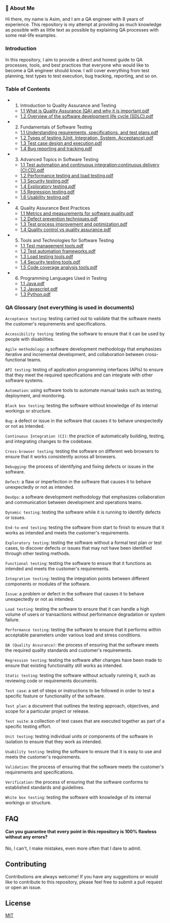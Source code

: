 
### 🚀 About Me
Hi there, my name is Asim, and I am a QA engineer with 8 years of experience. This repository is my attempt at providing as much knowledge as possible with as little text as possible by explaining QA processes with some real-life examples.


###  Introduction

In this repository, I aim to provide a direct and honest guide to QA processes, tools, and best practices that everyone who would like to become a QA engineer should know. I will cover everything from test planning, test types to test execution, bug tracking, reporting, and so on.

### Table of Contents
- 1. Introduction to Quality Assurance and Testing
  * [1.1 What is Quality Assurance (QA) and why it is important.pdf](https://github.com/asimd/testing-simplified/blob/main/1.%20Introduction%20to%20Quality%20Assurance%20and%20Testing/1.1%20What%20is%20Quality%20Assurance%20(QA)%20and%20why%20it%20is%20important.pdf)
  * [1.2 Overview of the software development life cycle (SDLC).pdf](https://github.com/asimd/testing-simplified/blob/main/1.%20Introduction%20to%20Quality%20Assurance%20and%20Testing/1.2%20Overview%20of%20the%20software%20development%20life%20cycle%20(SDLC).pdf)
- 2. Fundamentals of Software Testing
  * [1.1 Understanding requirements, specifications, and test plans.pdf](https://github.com/asimd/testing-simplified/blob/main/2.%20Fundamentals%20of%20Software%20Testing/1.1%20Understanding%20requirements%2C%20specifications%2C%20and%20test%20plans.pdf)
  * [1.2 Types of testing (Unit, Integration, System, Acceptance).pdf](https://github.com/asimd/testing-simplified/blob/main/2.%20Fundamentals%20of%20Software%20Testing/1.2%20Types%20of%20testing%20(Unit%2C%20Integration%2C%20System%2C%20Acceptance).pdf)
  * [1.3 Test case design and execution.pdf](https://github.com/asimd/testing-simplified/blob/main/2.%20Fundamentals%20of%20Software%20Testing/1.3%20Test%20case%20design%20and%20execution.pdf)
  * [1.4 Bug reporting and tracking.pdf](https://github.com/asimd/testing-simplified/blob/main/2.%20Fundamentals%20of%20Software%20Testing/1.4%20Bug%20reporting%20and%20tracking.pdf)
- 3. Advanced Topics in Software Testing
  * [1.1 Test automation and continuous integration:continuous delivery (CI:CD).pdf](https://github.com/asimd/testing-simplified/blob/main/3.%20Advanced%20Topics%20in%20Software%20Testing/1.1%20Test%20automation%20and%20continuous%20integration:continuous%20delivery%20(CI:CD).pdf)
  * [1.2 Performance testing and load testing.pdf](https://github.com/asimd/testing-simplified/blob/main/3.%20Advanced%20Topics%20in%20Software%20Testing/1.2%20Performance%20testing%20and%20load%20testing.pdf)
  * [1.3 Security testing.pdf](https://github.com/asimd/testing-simplified/blob/main/3.%20Advanced%20Topics%20in%20Software%20Testing/1.3%20Security%20testing.pdf)
  * [1.4 Exploratory testing.pdf](https://github.com/asimd/testing-simplified/blob/main/3.%20Advanced%20Topics%20in%20Software%20Testing/1.4%20Exploratory%20testing.pdf)
  * [1.5 Regression testing.pdf](https://github.com/asimd/testing-simplified/blob/main/3.%20Advanced%20Topics%20in%20Software%20Testing/1.5%20Regression%20testing.pdf)
  * [1.6 Usability testing.pdf](https://github.com/asimd/testing-simplified/blob/main/3.%20Advanced%20Topics%20in%20Software%20Testing/1.6%20Usability%20testing.pdf)
- 4. Quality Assurance Best Practices
  * [1.1 Metrics and measurements for software quality.pdf](https://github.com/asimd/testing-simplified/blob/main/4.%20Quality%20Assurance%20Best%20Practices/1.1%20Metrics%20and%20measurements%20for%20software%20quality.pdf)
  * [1.2 Defect prevention techniques.pdf](https://github.com/asimd/testing-simplified/blob/main/4.%20Quality%20Assurance%20Best%20Practices/1.2%20Defect%20prevention%20techniques.pdf)
  * [1.3 Test process improvement and optimization.pdf](https://github.com/asimd/testing-simplified/blob/main/4.%20Quality%20Assurance%20Best%20Practices/1.3%20Test%20process%20improvement%20and%20optimization.pdf)
  * [1.4 Quality control vs quality assurance.pdf](https://github.com/asimd/testing-simplified/blob/main/4.%20Quality%20Assurance%20Best%20Practices/1.4%20Quality%20control%20vs%20quality%20assurance.pdf)
- 5. Tools and Technologies for Software Testing
  * [1.1 Test management tools.pdf](https://github.com/asimd/testing-simplified/blob/main/5.%20Tools%20and%20Technologies%20for%20Software%20Testing/1.1%20Test%20management%20tools.pdf)
  * [1.2 Test automation frameworks.pdf](https://github.com/asimd/testing-simplified/blob/main/5.%20Tools%20and%20Technologies%20for%20Software%20Testing/1.2%20Test%20automation%20frameworks.pdf)
  * [1.3 Load testing tools.pdf](https://github.com/asimd/testing-simplified/blob/main/5.%20Tools%20and%20Technologies%20for%20Software%20Testing/1.3%20Load%20testing%20tools.pdf)
  * [1.4 Security testing tools.pdf](https://github.com/asimd/testing-simplified/blob/main/5.%20Tools%20and%20Technologies%20for%20Software%20Testing/1.4%20Security%20testing%20tools.pdf)
  * [1.5 Code coverage analysis tools.pdf](https://github.com/asimd/testing-simplified/blob/main/5.%20Tools%20and%20Technologies%20for%20Software%20Testing/1.5%20Code%20coverage%20analysis%20tools.pdf)
- 6. Programming Languages Used in Testing
  * [1.1 Java.pdf](https://github.com/asimd/testing-simplified/blob/main/6.%20Programming%20languages%20used%20in%20testing/1.1%20Java.pdf)
  * [1.2 Javascript.pdf](https://github.com/asimd/testing-simplified/blob/main/6.%20Programming%20languages%20used%20in%20testing/1.2%20Javascript.pdf)
  * [1.3 Python.pdf](https://github.com/asimd/testing-simplified/blob/main/6.%20Programming%20languages%20used%20in%20testing/1.3%20Python.pdf)

### QA Glossary (not everything is used in documents)

`Acceptance testing`: testing carried out to validate that the software meets the customer's requirements and specifications.

`Accessibility testing`: testing the software to ensure that it can be used by people with disabilities.

`Agile methodology`: a software development methodology that emphasizes iterative and incremental development, and collaboration between cross-functional teams.

`API testing`: testing of application programming interfaces (APIs) to ensure that they meet the required specifications and can integrate with other software systems.

`Automation`: using software tools to automate manual tasks such as testing, deployment, and monitoring.

`Black box testing`: testing the software without knowledge of its internal workings or structure.

`Bug`: a defect or issue in the software that causes it to behave unexpectedly or not as intended.

`Continuous Integration (CI)`: the practice of automatically building, testing, and integrating changes to the codebase.

`Cross-browser testing`: testing the software on different web browsers to ensure that it works consistently across all browsers.

`Debugging`: the process of identifying and fixing defects or issues in the software.

`Defect`: a flaw or imperfection in the software that causes it to behave unexpectedly or not as intended.

`DevOps`: a software development methodology that emphasizes collaboration and communication between development and operations teams.

`Dynamic testing`: testing the software while it is running to identify defects or issues.

`End-to-end testing`: testing the software from start to finish to ensure that it works as intended and meets the customer's requirements.

`Exploratory testing`: testing the software without a formal test plan or test cases, to discover defects or issues that may not have been identified through other testing methods.

`Functional testing`: testing the software to ensure that it functions as intended and meets the customer's requirements.

`Integration testing`: testing the integration points between different components or modules of the software.

`Issue`: a problem or defect in the software that causes it to behave unexpectedly or not as intended.

`Load testing`: testing the software to ensure that it can handle a high volume of users or transactions without performance degradation or system failure.

`Performance testing`: testing the software to ensure that it performs within acceptable parameters under various load and stress conditions.

`QA (Quality Assurance)`: the process of ensuring that the software meets the required quality standards and customer's requirements.

`Regression testing`: testing the software after changes have been made to ensure that existing functionality still works as intended.

`Static testing`: testing the software without actually running it, such as reviewing code or requirements documents.

`Test case`: a set of steps or instructions to be followed in order to test a specific feature or functionality of the software.

`Test plan`: a document that outlines the testing approach, objectives, and scope for a particular project or release.

`Test suite`: a collection of test cases that are executed together as part of a specific testing effort.

`Unit testing`: testing individual units or components of the software in isolation to ensure that they work as intended.

`Usability testing`: testing the software to ensure that it is easy to use and meets the customer's requirements.

`Validation`: the process of ensuring that the software meets the customer's requirements and specifications.

`Verification`: the process of ensuring that the software conforms to established standards and guidelines.

`White box testing`: testing the software with knowledge of its internal workings or structure.

## FAQ

#### Can you guarantee that every point in this repository is 100% flawless without any errors?

No, I can't, I make mistakes, even more often that I dare to admit.

## Contributing

Contributions are always welcome! If you have any suggestions or would like to contribute to this repository, please feel free to submit a pull request or open an issue.


## License

[MIT](https://choosealicense.com/licenses/mit/)
